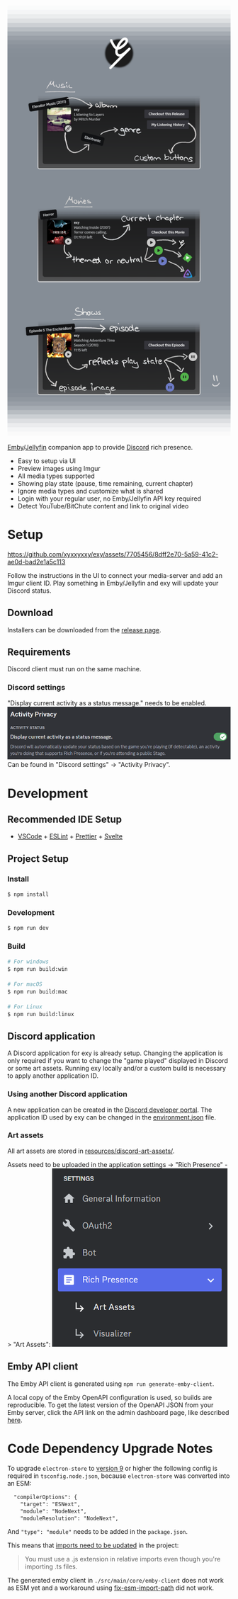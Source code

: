 ![intro](resources/docs/intro.png)

[Emby](https://emby.media)/[Jellyfin](https://jellyfin.org) companion app to provide [Discord](https://discord.com) rich presence.

- Easy to setup via UI
- Preview images using Imgur
- All media types supported
- Showing play state (pause, time remaining, current chapter)
- Ignore media types and customize what is shared
- Login with your regular user, no Emby/Jellyfin API key required
- Detect YouTube/BitChute content and link to original video

# Setup

https://github.com/xyxxyxxy/exy/assets/7705456/8dff2e70-5a59-41c2-ae0d-bad2e1a5c113

Follow the instructions in the UI to connect your media-server and add an Imgur client ID. Play something in Emby/Jellyfin and exy will update your Discord status.

## Download

Installers can be downloaded from the [release page](https://github.com/xyxxyxxy/exy/releases/latest).

## Requirements

Discord client must run on the same machine.

### Discord settings

"Display current activity as a status message." needs to be enabled.
![discord-settings](resources/docs/discord-setting.png)
Can be found in "Discord settings" -> "Activity Privacy".

# Development

## Recommended IDE Setup

- [VSCode](https://code.visualstudio.com/) + [ESLint](https://marketplace.visualstudio.com/items?itemName=dbaeumer.vscode-eslint) + [Prettier](https://marketplace.visualstudio.com/items?itemName=esbenp.prettier-vscode) + [Svelte](https://marketplace.visualstudio.com/items?itemName=svelte.svelte-vscode)

## Project Setup

### Install

```bash
$ npm install
```

### Development

```bash
$ npm run dev
```

### Build

```bash
# For windows
$ npm run build:win

# For macOS
$ npm run build:mac

# For Linux
$ npm run build:linux
```

## Discord application

A Discord application for exy is already setup. Changing the application is only required if you want to change the "game played" displayed in Discord or some art assets. Running exy locally and/or a custom build is necessary to apply another application ID.

### Using another Discord application

A new application can be created in the [Discord developer portal](https://discord.com/developers/applications).
The application ID used by exy can be changed in the [environment.json](src/environment.json) file.

### Art assets

All art assets are stored in [resources/discord-art-assets/](resources/discord-art-assets/).

Assets need to be uploaded in the application settings -> "Rich Presence" -> "Art Assets":
![discord-art-assets](/resources/docs/discord-art-assets.png)

## Emby API client

The Emby API client is generated using `npm run generate-emby-client`.

A local copy of the Emby OpenAPI configuration is used, so builds are reproducible.
To get the latest version of the OpenAPI JSON from your Emby server, click the API link on the admin dashboard page, like described [here](https://dev.emby.media/doc/restapi/index.html#emby-api-browser).

# Code Dependency Upgrade Notes

To upgrade `electron-store` to [version 9](https://github.com/sindresorhus/electron-store/releases/tag/v9.0.0) or higher the following config is required in `tsconfig.node.json`, because `electron-store` was converted into an ESM:

```
  "compilerOptions": {
    "target": "ESNext",
    "module": "NodeNext",
    "moduleResolution": "NodeNext",
```

And `"type": "module"` needs to be added in the `package.json`.

This means that [imports need to be updated](https://gist.github.com/sindresorhus/a39789f98801d908bbc7ff3ecc99d99c#how-can-i-make-my-typescript-project-output-esm) in the project:

> You must use a .js extension in relative imports even though you're importing .ts files.

The generated emby client in `./src/main/core/emby-client` does not work as ESM yet and a workaround using [fix-esm-import-path](https://www.npmjs.com/package/fix-esm-import-path) did not work.
